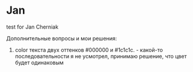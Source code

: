 # Jan
test for Jan Cherniak

Дополнительные вопросы и мои решения:
1. color текста двух оттенков #000000 и #1c1c1c. - какой-то последовательности я не усмотрел, принимаю решение, что цвет будет одинаковым
